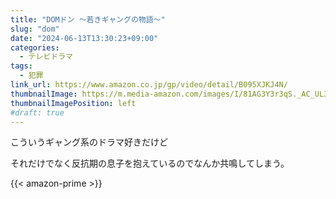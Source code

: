 ```yaml
---
title: "DOMドン ～若きギャングの物語～"
slug: "dom"
date: "2024-06-13T13:30:23+09:00"
categories:
  - テレビドラマ
tags:
  - 犯罪
link_url: https://www.amazon.co.jp/gp/video/detail/B095XJKJ4N/
thumbnailImage: https://m.media-amazon.com/images/I/81AG3Y3r3qS._AC_UL320_.jpg
thumbnailImagePosition: left
#draft: true
---
```

こういうギャング系のドラマ好きだけど
<!--more-->
それだけでなく反抗期の息子を抱えているのでなんか共鳴してしまう。

{{< amazon-prime >}}
